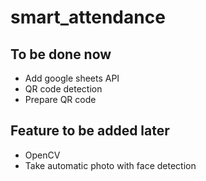 # smart_attendance

## To be done now
- Add google sheets API
- QR code detection
- Prepare QR code


## Feature to be added later
- OpenCV
- Take automatic photo with face detection
